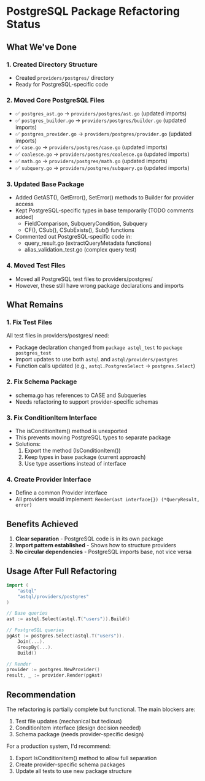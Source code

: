 # PostgreSQL Package Refactoring Status

## What We've Done

### 1. Created Directory Structure
- Created `providers/postgres/` directory
- Ready for PostgreSQL-specific code

### 2. Moved Core PostgreSQL Files
- ✅ `postgres_ast.go` → `providers/postgres/ast.go` (updated imports)
- ✅ `postgres_builder.go` → `providers/postgres/builder.go` (updated imports)
- ✅ `postgres_provider.go` → `providers/postgres/provider.go` (updated imports)
- ✅ `case.go` → `providers/postgres/case.go` (updated imports)
- ✅ `coalesce.go` → `providers/postgres/coalesce.go` (updated imports)
- ✅ `math.go` → `providers/postgres/math.go` (updated imports)
- ✅ `subquery.go` → `providers/postgres/subquery.go` (updated imports)

### 3. Updated Base Package
- Added GetAST(), GetError(), SetError() methods to Builder for provider access
- Kept PostgreSQL-specific types in base temporarily (TODO comments added)
  - FieldComparison, SubqueryCondition, Subquery
  - CF(), CSub(), CSubExists(), Sub() functions
- Commented out PostgreSQL-specific code in:
  - query_result.go (extractQueryMetadata functions)
  - alias_validation_test.go (complex query test)

### 4. Moved Test Files
- Moved all PostgreSQL test files to providers/postgres/
- However, these still have wrong package declarations and imports

## What Remains

### 1. Fix Test Files
All test files in providers/postgres/ need:
- Package declaration changed from `package astql_test` to `package postgres_test`
- Import updates to use both `astql` and `astql/providers/postgres`
- Function calls updated (e.g., `astql.PostgresSelect` → `postgres.Select`)

### 2. Fix Schema Package
- schema.go has references to CASE and Subqueries
- Needs refactoring to support provider-specific schemas

### 3. Fix ConditionItem Interface
- The isConditionItem() method is unexported
- This prevents moving PostgreSQL types to separate package
- Solutions:
  1. Export the method (IsConditionItem())
  2. Keep types in base package (current approach)
  3. Use type assertions instead of interface

### 4. Create Provider Interface
- Define a common Provider interface
- All providers would implement: `Render(ast interface{}) (*QueryResult, error)`

## Benefits Achieved

1. **Clear separation** - PostgreSQL code is in its own package
2. **Import pattern established** - Shows how to structure providers
3. **No circular dependencies** - PostgreSQL imports base, not vice versa

## Usage After Full Refactoring

```go
import (
    "astql"
    "astql/providers/postgres"
)

// Base queries
ast := astql.Select(astql.T("users")).Build()

// PostgreSQL queries  
pgAst := postgres.Select(astql.T("users")).
    Join(...).
    GroupBy(...).
    Build()

// Render
provider := postgres.NewProvider()
result, _ := provider.Render(pgAst)
```

## Recommendation

The refactoring is partially complete but functional. The main blockers are:
1. Test file updates (mechanical but tedious)
2. ConditionItem interface (design decision needed)
3. Schema package (needs provider-specific design)

For a production system, I'd recommend:
1. Export IsConditionItem() method to allow full separation
2. Create provider-specific schema packages
3. Update all tests to use new package structure